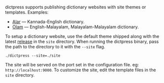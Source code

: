 dictpress supports publishing dictionary websites with site themes or templates. Examples:

- [Alar](https://alar.ink) &mdash; Kannada-English dictionary.
- [Olam](https://olam.in) &mdash; English-Malayalam, Malayalam-Malayalam dictionary.

To setup a dictionary website, use the default theme shipped along with the latest [release](https://github.com/knadh/dictpress/releases) in the `site` directory. When running the dictpress binary, pass the path to the directory to it with the `--site` flag.

```shell
./dictpress --site=./site
```

The site will be served on the port set in the configuration file. eg: `http://localhost:9000`. To customize the site, edit the template files in the `site` directory.
